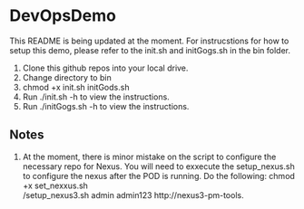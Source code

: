 # DevOpsDemo
This README is being updated at the moment. 
For instrucstions for how to setup this demo, please refer to the init.sh and initGogs.sh in the bin folder. 

1. Clone this github repos into your local drive.
2. Change directory to bin
2. chmod +x init.sh initGods.sh
3. Run ./init.sh -h to view the instructions.
4. Run ./initGogs.sh -h to view the instructions.

## Notes

1. At the moment, there is minor mistake on the script to configure the necessary repo for Nexus. You will need to exxecute the setup_nexus.sh to configure the nexus after the POD is running.
Do the following:
chmod +x set_nexxus.sh <br>
/setup_nexus3.sh admin admin123 http://nexus3-pm-tools.<subdomain>
